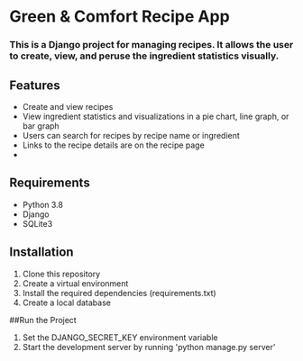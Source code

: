 # Green & Comfort Recipe App
### This is a Django project for managing recipes.  It allows the user to create, view, and peruse the ingredient statistics visually. 

## Features
- Create and view recipes
- View ingredient statistics and visualizations in a pie chart, line graph, or bar graph
- Users can search for recipes by recipe name or ingredient
- Links to the recipe details are on the recipe page
- 

## Requirements
- Python 3.8
- Django
- SQLite3

## Installation
1. Clone this repository
2. Create a virtual environment
3. Install the required dependencies (requirements.txt)
4. Create a local database

##Run the Project
1. Set the DJANGO_SECRET_KEY environment variable
2. Start the development server by running 'python manage.py server'

